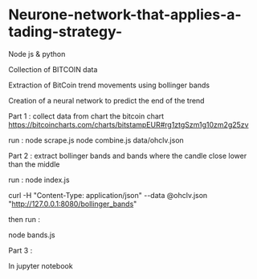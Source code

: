 # Neurone-network-that-applies-a-tading-strategy-
Node js &amp;  python


Collection of BITCOIN data 

Extraction of BitCoin trend movements using bollinger bands

Creation of a neural network to predict the end of the trend


Part 1 : collect data from chart the bitcoin chart 
https://bitcoincharts.com/charts/bitstampEUR#rg1ztgSzm1g10zm2g25zv


run : 
node scrape.js
node combine.js data/ohclv.json



Part 2 :  extract bollinger bands and bands where the candle close  lower than the middle 


run :
node index.js

curl -H "Content-Type: application/json" --data @ohclv.json "http://127.0.0.1:8080/bollinger_bands"

then run :

node bands.js



Part 3 :

In jupyter notebook 
